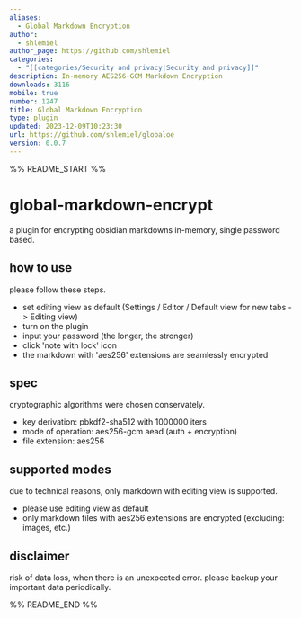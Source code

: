 ```yaml
---
aliases:
  - Global Markdown Encryption
author:
  - shlemiel
author_page: https://github.com/shlemiel
categories:
  - "[[categories/Security and privacy|Security and privacy]]"
description: In-memory AES256-GCM Markdown Encryption
downloads: 3116
mobile: true
number: 1247
title: Global Markdown Encryption
type: plugin
updated: 2023-12-09T10:23:30
url: https://github.com/shlemiel/globaloe
version: 0.0.7
---
```


%% README_START %%

# global-markdown-encrypt

a plugin for encrypting obsidian markdowns in-memory, single password based.

## how to use

please follow these steps.

- set editing view as default (Settings / Editor / Default view for new tabs -> Editing view)
- turn on the plugin
- input your password (the longer, the stronger)
- click 'note with lock' icon
- the markdown with 'aes256' extensions are seamlessly encrypted

## spec

cryptographic algorithms were chosen conservately.

- key derivation: pbkdf2-sha512 with 1000000 iters
- mode of operation: aes256-gcm aead (auth + encryption)
- file extension: aes256

## supported modes

due to technical reasons, only markdown with editing view is supported.

- please use editing view as default
- only markdown files with aes256 extensions are encrypted (excluding: images, etc.)

## disclaimer

risk of data loss, when there is an unexpected error. please backup your important data periodically.


%% README_END %%